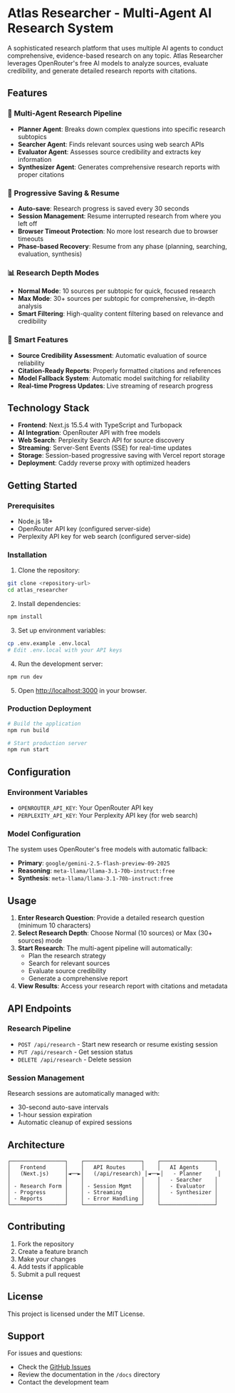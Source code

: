 # Atlas Researcher - Multi-Agent AI Research System

A sophisticated research platform that uses multiple AI agents to conduct comprehensive, evidence-based research on any topic. Atlas Researcher leverages OpenRouter's free AI models to analyze sources, evaluate credibility, and generate detailed research reports with citations.

## Features

### 🔬 Multi-Agent Research Pipeline
- **Planner Agent**: Breaks down complex questions into specific research subtopics
- **Searcher Agent**: Finds relevant sources using web search APIs
- **Evaluator Agent**: Assesses source credibility and extracts key information
- **Synthesizer Agent**: Generates comprehensive research reports with proper citations

### 💾 Progressive Saving & Resume
- **Auto-save**: Research progress is saved every 30 seconds
- **Session Management**: Resume interrupted research from where you left off
- **Browser Timeout Protection**: No more lost research due to browser timeouts
- **Phase-based Recovery**: Resume from any phase (planning, searching, evaluation, synthesis)

### 📊 Research Depth Modes
- **Normal Mode**: 10 sources per subtopic for quick, focused research
- **Max Mode**: 30+ sources per subtopic for comprehensive, in-depth analysis
- **Smart Filtering**: High-quality content filtering based on relevance and credibility

### 🎯 Smart Features
- **Source Credibility Assessment**: Automatic evaluation of source reliability
- **Citation-Ready Reports**: Properly formatted citations and references
- **Model Fallback System**: Automatic model switching for reliability
- **Real-time Progress Updates**: Live streaming of research progress

## Technology Stack

- **Frontend**: Next.js 15.5.4 with TypeScript and Turbopack
- **AI Integration**: OpenRouter API with free models
- **Web Search**: Perplexity Search API for source discovery
- **Streaming**: Server-Sent Events (SSE) for real-time updates
- **Storage**: Session-based progressive saving with Vercel report storage
- **Deployment**: Caddy reverse proxy with optimized headers

## Getting Started

### Prerequisites
- Node.js 18+
- OpenRouter API key (configured server-side)
- Perplexity API key for web search (configured server-side)

### Installation

1. Clone the repository:
```bash
git clone <repository-url>
cd atlas_researcher
```

2. Install dependencies:
```bash
npm install
```

3. Set up environment variables:
```bash
cp .env.example .env.local
# Edit .env.local with your API keys
```

4. Run the development server:
```bash
npm run dev
```

5. Open [http://localhost:3000](http://localhost:3000) in your browser.

### Production Deployment

```bash
# Build the application
npm run build

# Start production server
npm run start
```

## Configuration

### Environment Variables
- `OPENROUTER_API_KEY`: Your OpenRouter API key
- `PERPLEXITY_API_KEY`: Your Perplexity API key (for web search)

### Model Configuration
The system uses OpenRouter's free models with automatic fallback:
- **Primary**: `google/gemini-2.5-flash-preview-09-2025`
- **Reasoning**: `meta-llama/llama-3.1-70b-instruct:free`
- **Synthesis**: `meta-llama/llama-3.1-70b-instruct:free`

## Usage

1. **Enter Research Question**: Provide a detailed research question (minimum 10 characters)
2. **Select Research Depth**: Choose Normal (10 sources) or Max (30+ sources) mode
3. **Start Research**: The multi-agent pipeline will automatically:
   - Plan the research strategy
   - Search for relevant sources
   - Evaluate source credibility
   - Generate a comprehensive report
4. **View Results**: Access your research report with citations and metadata

## API Endpoints

### Research Pipeline
- `POST /api/research` - Start new research or resume existing session
- `PUT /api/research` - Get session status
- `DELETE /api/research` - Delete session

### Session Management
Research sessions are automatically managed with:
- 30-second auto-save intervals
- 1-hour session expiration
- Automatic cleanup of expired sessions

## Architecture

```
┌─────────────────┐    ┌──────────────────┐    ┌─────────────────┐
│   Frontend      │    │   API Routes     │    │   AI Agents     │
│   (Next.js)     │◄──►│   (/api/research) │◄──►│   - Planner     │
│                 │    │                  │    │   - Searcher    │
│ - Research Form │    │ - Session Mgmt   │    │   - Evaluator   │
│ - Progress      │    │ - Streaming      │    │   - Synthesizer │
│ - Reports       │    │ - Error Handling │    │                 │
└─────────────────┘    └──────────────────┘    └─────────────────┘
```

## Contributing

1. Fork the repository
2. Create a feature branch
3. Make your changes
4. Add tests if applicable
5. Submit a pull request

## License

This project is licensed under the MIT License.

## Support

For issues and questions:
- Check the [GitHub Issues](https://github.com/your-repo/atlas-researcher/issues)
- Review the documentation in the `/docs` directory
- Contact the development team
